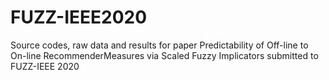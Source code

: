 # FUZZ-IEEE2020
Source codes, raw data and results for paper Predictability of Off-line to On-line RecommenderMeasures via Scaled Fuzzy Implicators submitted to FUZZ-IEEE 2020
